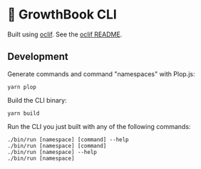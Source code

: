 # 🚧 GrowthBook CLI

Built using [oclif](https://github.com/oclif/oclif). See the [oclif README](./oclif_README.md).


## Development

Generate commands and command "namespaces" with Plop.js:

    yarn plop

Build the CLI binary:

    yarn build

Run the CLI you just built with any of the following commands:

    ./bin/run [namespace] [command] --help
    ./bin/run [namespace] [command]
    ./bin/run [namespace] --help
    ./bin/run [namespace]
